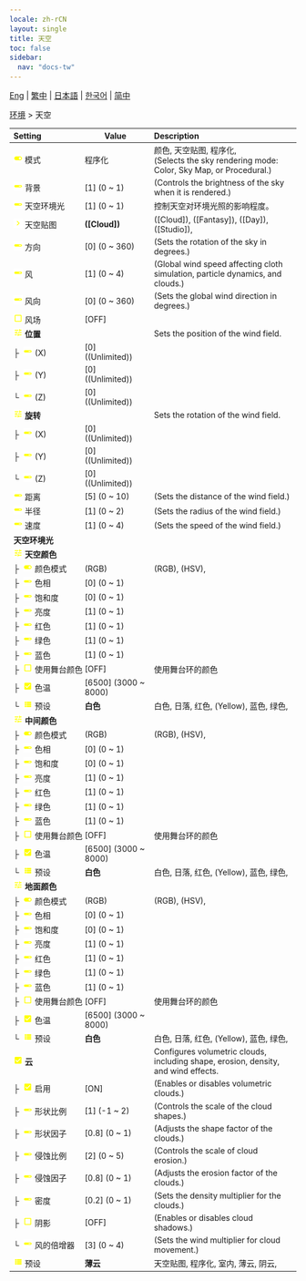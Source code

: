 ```yaml
---
locale: zh-rCN
layout: single
title: 天空
toc: false
sidebar:
  nav: "docs-tw"
---
```

[Eng](/dancexr/menu/2025.4/scene/sky) | [繁中](/tw/dancexr/menu/2025.4/scene/sky) | [日本語](/jp/dancexr/menu/2025.4/scene/sky) | [한국어](/kr/dancexr/menu/2025.4/scene/sky) | [简中](/zh/dancexr/menu/2025.4/scene/sky)

[环境](../menu#环境) > 天空



| Setting | Value | Description |
| :--- | --- | :--- |
|<nobr> ![toggle_on icon](/images/icon/ic_toggle_on.png)  模式</nobr>| 程序化 | 颜色, 天空贴图, 程序化, <br/>(Selects the sky rendering mode: Color, Sky Map, or Procedural.)
|<nobr> ![slider icon](/images/icon/ic_slider.png)  背景</nobr>| [1] (0 ~ 1) | (Controls the brightness of the sky when it is rendered.)
|<nobr> ![slider icon](/images/icon/ic_slider.png)  天空环境光</nobr>| [1] (0 ~ 1) | 控制天空对环境光照的影响程度。
|<nobr> ![chevron icon](/images/icon/ic_chevron.png)  天空贴图</nobr>| **([Cloud])** | ([Cloud]), ([Fantasy]), ([Day]), ([Studio]),  |
|<nobr> ![slider icon](/images/icon/ic_slider.png)  方向</nobr>| [0] (0 ~ 360) | (Sets the rotation of the sky in degrees.)
|<nobr> ![slider icon](/images/icon/ic_slider.png)  风</nobr>| [1] (0 ~ 4) | (Global wind speed affecting cloth simulation, particle dynamics, and clouds.)
|<nobr> ![slider icon](/images/icon/ic_slider.png)  风向</nobr>| [0] (0 ~ 360) | (Sets the global wind direction in degrees.)
|<nobr> ![check_off icon](/images/icon/ic_check_off.png)  风场</nobr>| [OFF] | 
|<nobr> ![tune icon](/images/icon/ic_tune.png)  <b>位置</b></nobr>| | Sets the position of the wind field.
|<nobr>├&nbsp; ![slider icon](/images/icon/ic_slider.png)  (X)</nobr>| [0] ((Unlimited)) | 
|<nobr>├&nbsp; ![slider icon](/images/icon/ic_slider.png)  (Y)</nobr>| [0] ((Unlimited)) | 
|<nobr>└&nbsp; ![slider icon](/images/icon/ic_slider.png)  (Z)</nobr>| [0] ((Unlimited)) | 
|<nobr> ![tune icon](/images/icon/ic_tune.png)  <b>旋转</b></nobr>| | Sets the rotation of the wind field.
|<nobr>├&nbsp; ![slider icon](/images/icon/ic_slider.png)  (X)</nobr>| [0] ((Unlimited)) | 
|<nobr>├&nbsp; ![slider icon](/images/icon/ic_slider.png)  (Y)</nobr>| [0] ((Unlimited)) | 
|<nobr>└&nbsp; ![slider icon](/images/icon/ic_slider.png)  (Z)</nobr>| [0] ((Unlimited)) | 
|<nobr> ![slider icon](/images/icon/ic_slider.png)  距离</nobr>| [5] (0 ~ 10) | (Sets the distance of the wind field.)
|<nobr> ![slider icon](/images/icon/ic_slider.png)  半径</nobr>| [1] (0 ~ 2) | (Sets the radius of the wind field.)
|<nobr> ![slider icon](/images/icon/ic_slider.png)  速度</nobr>| [1] (0 ~ 4) | (Sets the speed of the wind field.)
|<nobr> <b>天空环境光</b></nobr>|| 
|<nobr> ![tune icon](/images/icon/ic_tune.png)  <b>天空颜色</b></nobr>| | 
|<nobr>├&nbsp; ![toggle_on icon](/images/icon/ic_toggle_on.png)  颜色模式</nobr>| (RGB) | (RGB), (HSV), 
|<nobr>├&nbsp; ![slider icon](/images/icon/ic_slider.png)  色相</nobr>| [0] (0 ~ 1) | 
|<nobr>├&nbsp; ![slider icon](/images/icon/ic_slider.png)  饱和度</nobr>| [0] (0 ~ 1) | 
|<nobr>├&nbsp; ![slider icon](/images/icon/ic_slider.png)  亮度</nobr>| [1] (0 ~ 1) | 
|<nobr>├&nbsp; ![slider icon](/images/icon/ic_slider.png)  红色</nobr>| [1] (0 ~ 1) | 
|<nobr>├&nbsp; ![slider icon](/images/icon/ic_slider.png)  绿色</nobr>| [1] (0 ~ 1) | 
|<nobr>├&nbsp; ![slider icon](/images/icon/ic_slider.png)  蓝色</nobr>| [1] (0 ~ 1) | 
|<nobr>├&nbsp; ![check_off icon](/images/icon/ic_check_off.png)  使用舞台颜色</nobr>| [OFF] | 使用舞台环的颜色
|<nobr>├&nbsp; ![check_on icon](/images/icon/ic_check_on.png)  色温</nobr>| [6500] (3000 ~ 8000) | 
|<nobr>└&nbsp; ![list icon](/images/icon/ic_list.png)  预设</nobr>| **白色** | 白色, 日落, 红色, (Yellow), 蓝色, 绿色,  |
|<nobr> ![tune icon](/images/icon/ic_tune.png)  <b>中间颜色</b></nobr>| | 
|<nobr>├&nbsp; ![toggle_on icon](/images/icon/ic_toggle_on.png)  颜色模式</nobr>| (RGB) | (RGB), (HSV), 
|<nobr>├&nbsp; ![slider icon](/images/icon/ic_slider.png)  色相</nobr>| [0] (0 ~ 1) | 
|<nobr>├&nbsp; ![slider icon](/images/icon/ic_slider.png)  饱和度</nobr>| [0] (0 ~ 1) | 
|<nobr>├&nbsp; ![slider icon](/images/icon/ic_slider.png)  亮度</nobr>| [1] (0 ~ 1) | 
|<nobr>├&nbsp; ![slider icon](/images/icon/ic_slider.png)  红色</nobr>| [1] (0 ~ 1) | 
|<nobr>├&nbsp; ![slider icon](/images/icon/ic_slider.png)  绿色</nobr>| [1] (0 ~ 1) | 
|<nobr>├&nbsp; ![slider icon](/images/icon/ic_slider.png)  蓝色</nobr>| [1] (0 ~ 1) | 
|<nobr>├&nbsp; ![check_off icon](/images/icon/ic_check_off.png)  使用舞台颜色</nobr>| [OFF] | 使用舞台环的颜色
|<nobr>├&nbsp; ![check_on icon](/images/icon/ic_check_on.png)  色温</nobr>| [6500] (3000 ~ 8000) | 
|<nobr>└&nbsp; ![list icon](/images/icon/ic_list.png)  预设</nobr>| **白色** | 白色, 日落, 红色, (Yellow), 蓝色, 绿色,  |
|<nobr> ![tune icon](/images/icon/ic_tune.png)  <b>地面颜色</b></nobr>| | 
|<nobr>├&nbsp; ![toggle_on icon](/images/icon/ic_toggle_on.png)  颜色模式</nobr>| (RGB) | (RGB), (HSV), 
|<nobr>├&nbsp; ![slider icon](/images/icon/ic_slider.png)  色相</nobr>| [0] (0 ~ 1) | 
|<nobr>├&nbsp; ![slider icon](/images/icon/ic_slider.png)  饱和度</nobr>| [0] (0 ~ 1) | 
|<nobr>├&nbsp; ![slider icon](/images/icon/ic_slider.png)  亮度</nobr>| [1] (0 ~ 1) | 
|<nobr>├&nbsp; ![slider icon](/images/icon/ic_slider.png)  红色</nobr>| [1] (0 ~ 1) | 
|<nobr>├&nbsp; ![slider icon](/images/icon/ic_slider.png)  绿色</nobr>| [1] (0 ~ 1) | 
|<nobr>├&nbsp; ![slider icon](/images/icon/ic_slider.png)  蓝色</nobr>| [1] (0 ~ 1) | 
|<nobr>├&nbsp; ![check_off icon](/images/icon/ic_check_off.png)  使用舞台颜色</nobr>| [OFF] | 使用舞台环的颜色
|<nobr>├&nbsp; ![check_on icon](/images/icon/ic_check_on.png)  色温</nobr>| [6500] (3000 ~ 8000) | 
|<nobr>└&nbsp; ![list icon](/images/icon/ic_list.png)  预设</nobr>| **白色** | 白色, 日落, 红色, (Yellow), 蓝色, 绿色,  |
|<nobr> ![check_on icon](/images/icon/ic_check_on.png)  <b>云</b></nobr>| | Configures volumetric clouds, including shape, erosion, density, and wind effects.
|<nobr>├&nbsp; ![check_on icon](/images/icon/ic_check_on.png)  启用</nobr>| [ON] | (Enables or disables volumetric clouds.)
|<nobr>├&nbsp; ![slider icon](/images/icon/ic_slider.png)  形状比例</nobr>| [1] (-1 ~ 2) | (Controls the scale of the cloud shapes.)
|<nobr>├&nbsp; ![slider icon](/images/icon/ic_slider.png)  形状因子</nobr>| [0.8] (0 ~ 1) | (Adjusts the shape factor of the clouds.)
|<nobr>├&nbsp; ![slider icon](/images/icon/ic_slider.png)  侵蚀比例</nobr>| [2] (0 ~ 5) | (Controls the scale of cloud erosion.)
|<nobr>├&nbsp; ![slider icon](/images/icon/ic_slider.png)  侵蚀因子</nobr>| [0.8] (0 ~ 1) | (Adjusts the erosion factor of the clouds.)
|<nobr>├&nbsp; ![slider icon](/images/icon/ic_slider.png)  密度</nobr>| [0.2] (0 ~ 1) | (Sets the density multiplier for the clouds.)
|<nobr>├&nbsp; ![check_off icon](/images/icon/ic_check_off.png)  阴影</nobr>| [OFF] | (Enables or disables cloud shadows.)
|<nobr>└&nbsp; ![slider icon](/images/icon/ic_slider.png)  风的倍增器</nobr>| [3] (0 ~ 4) | (Sets the wind multiplier for cloud movement.)
|<nobr> ![list icon](/images/icon/ic_list.png)  预设</nobr>| **薄云** | 天空贴图, 程序化, 室内, 薄云, 阴云,  |

